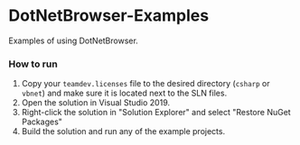 # DotNetBrowser-Examples
Examples of using DotNetBrowser.

### How to run
1. Copy your `teamdev.licenses` file to the desired directory (`csharp` or `vbnet`) and make sure it is located next to the SLN files.
2. Open the solution in Visual Studio 2019.
3. Right-click the solution in "Solution Explorer" and select "Restore NuGet Packages"
4. Build the solution and run any of the example projects.

